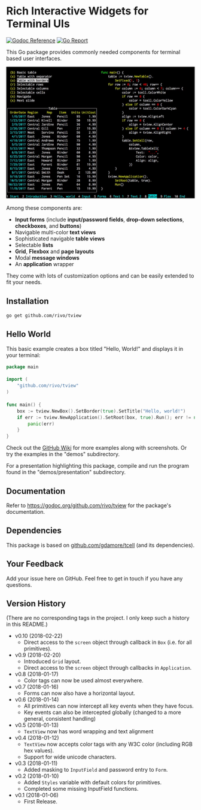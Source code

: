 # Rich Interactive Widgets for Terminal UIs

[![Godoc Reference](https://img.shields.io/badge/godoc-reference-blue.svg)](https://godoc.org/github.com/rivo/tview)
[![Go Report](https://img.shields.io/badge/go%20report-A%2B-brightgreen.svg)](https://goreportcard.com/report/github.com/rivo/tview)

This Go package provides commonly needed components for terminal based user interfaces.

![Screenshot](tview.gif)

Among these components are:

- __Input forms__ (include __input/password fields__, __drop-down selections__, __checkboxes__, and __buttons__)
- Navigable multi-color __text views__
- Sophisticated navigable __table views__
- Selectable __lists__
- __Grid__, __Flexbox__ and __page layouts__
- Modal __message windows__
- An __application__ wrapper

They come with lots of customization options and can be easily extended to fit your needs.

## Installation

```bash
go get github.com/rivo/tview
```

## Hello World

This basic example creates a box titled "Hello, World!" and displays it in your terminal:

```go
package main

import (
	"github.com/rivo/tview"
)

func main() {
	box := tview.NewBox().SetBorder(true).SetTitle("Hello, world!")
	if err := tview.NewApplication().SetRoot(box, true).Run(); err != nil {
		panic(err)
	}
}
```

Check out the [GitHub Wiki](https://github.com/rivo/tview/wiki) for more examples along with screenshots. Or try the examples in the "demos" subdirectory.

For a presentation highlighting this package, compile and run the program found in the "demos/presentation" subdirectory.

## Documentation

Refer to https://godoc.org/github.com/rivo/tview for the package's documentation.

## Dependencies

This package is based on [github.com/gdamore/tcell](https://github.com/gdamore/tcell) (and its dependencies).

## Your Feedback

Add your issue here on GitHub. Feel free to get in touch if you have any questions.

## Version History

(There are no corresponding tags in the project. I only keep such a history in this README.)

- v0.10 (2018-02-22)
  - Direct access to the `screen` object through callback in `Box` (i.e. for all primitives).
- v0.9 (2018-02-20)
  - Introduced `Grid` layout.
  - Direct access to the `screen` object through callbacks in `Application`.
- v0.8 (2018-01-17)
  - Color tags can now be used almost everywhere.
- v0.7 (2018-01-16)
  - Forms can now also have a horizontal layout.
- v0.6 (2018-01-14)
  - All primitives can now intercept all key events when they have focus.
  - Key events can also be intercepted globally (changed to a more general, consistent handling)
- v0.5 (2018-01-13)
  - `TextView` now has word wrapping and text alignment
- v0.4 (2018-01-12)
  - `TextView` now accepts color tags with any W3C color (including RGB hex values).
  - Support for wide unicode characters.
- v0.3 (2018-01-11)
  - Added masking to `InputField` and password entry to `Form`.
- v0.2 (2018-01-10)
  - Added `Styles` variable with default colors for primitives.
  - Completed some missing InputField functions.
- v0.1 (2018-01-06)
  - First Release.
